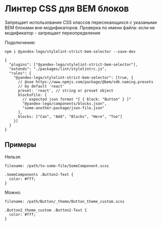# Линтер CSS для BEM блоков

Запрещает использование CSS классов пересекающихся с указаными BEM блоками вне модификаторов.
Проверка по имени файла: если не модификатор - запрещает переопределение

Подключение:
```
npm i @yandex-lego/stylelint-strict-bem-selector --save-dev
```
```
{
  "plugins": ["@yandex-lego/stylelint-strict-bem-selector"],
  "extends": "./packages/lint/stylelintrc.js",
  "rules": {
    "@yandex-lego/stylelint-strict-bem-selector": [true, {
      // @see https://www.npmjs.com/package/@bem/sdk.naming.presets
      // by default 'react'
      preset: 'react', // string or preset object
      blocksFile: [
        // expected json format "[ { block: "Button" } ]"
        "@yandex-lego/components/blocks.json",
        "some-another-package/json-file.json"
      ],
      blocks: ["Can", "Add", "Blocks", "Here", "Too"]
    }]
  }
}
```

## Примеры

Нельзя:
```
filename: /path/to-some-file/SomeComponent.scss

.SomeComponents .Button2-Text {
  color: #fff;
}
```

Можно:

```
filename: /path/Button/_theme/Button_theme_custom.scss

.Button2_theme_custom .Button2-Text {
  color: #fff;
}

```
